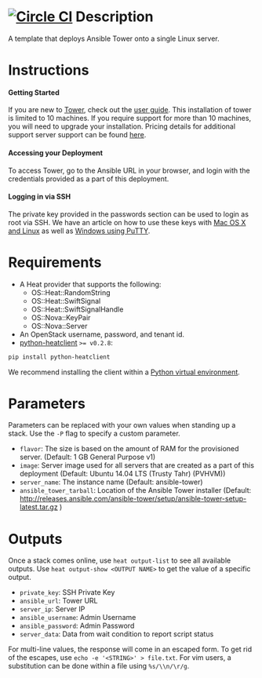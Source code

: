 [![Circle CI](https://circleci.com/gh/rackspace-orchestration-templates/ansible-tower.png?style=badge)](https://circleci.com/gh/rackspace-orchestration-templates/ansible-tower)
Description
===========

A template that deploys Ansible Tower onto a single Linux server.


Instructions
===========

#### Getting Started
If you are new to [Tower](http://www.ansible.com/tower), check out the [user
guide](http://releases.ansible.com/ansible-tower/docs/tower_user_guide-latest.pdf).
This installation of tower is limited to 10 machines. If you require support
for more than 10 machines, you will need to upgrade your installation.
Pricing details for additional support server support can be found
[here](http://www.ansible.com/pricing#tower).

#### Accessing your Deployment
To access Tower, go to the Ansible URL in your browser, and login with the
credentials provided as a part of this deployment.

#### Logging in via SSH
The private key provided in the passwords section can be used to login as
root via SSH.  We have an article on how to use these keys with [Mac OS X and
Linux](http://www.rackspace.com/knowledge_center/article/logging-in-with-a-ssh-private-key-on-linuxmac)
as well as [Windows using
PuTTY](http://www.rackspace.com/knowledge_center/article/logging-in-with-a-ssh-private-key-on-windows).


Requirements
============
* A Heat provider that supports the following:
  * OS::Heat::RandomString
  * OS::Heat::SwiftSignal
  * OS::Heat::SwiftSignalHandle
  * OS::Nova::KeyPair
  * OS::Nova::Server
* An OpenStack username, password, and tenant id.
* [python-heatclient](https://github.com/openstack/python-heatclient)
`>= v0.2.8`:

```bash
pip install python-heatclient
```

We recommend installing the client within a [Python virtual
environment](http://www.virtualenv.org/).

Parameters
==========
Parameters can be replaced with your own values when standing up a stack. Use
the `-P` flag to specify a custom parameter.

* `flavor`: The size is based on the amount of RAM for the provisioned server.
 (Default: 1 GB General Purpose v1)
* `image`: Server image used for all servers that are created as a part of this
deployment
 (Default: Ubuntu 14.04 LTS (Trusty Tahr) (PVHVM))
* `server_name`: The instance name (Default: ansible-tower)
* `ansible_tower_tarball`: Location of the Ansible Tower installer (Default: http://releases.ansible.com/ansible-tower/setup/ansible-tower-setup-latest.tar.gz
)

Outputs
=======
Once a stack comes online, use `heat output-list` to see all available outputs.
Use `heat output-show <OUTPUT NAME>` to get the value of a specific output.

* `private_key`: SSH Private Key 
* `ansible_url`: Tower URL 
* `server_ip`: Server IP 
* `ansible_username`: Admin Username 
* `ansible_password`: Admin Password 
* `server_data`: Data from wait condition to report script status 

For multi-line values, the response will come in an escaped form. To get rid of
the escapes, use `echo -e '<STRING>' > file.txt`. For vim users, a substitution
can be done within a file using `%s/\\n/\r/g`.
